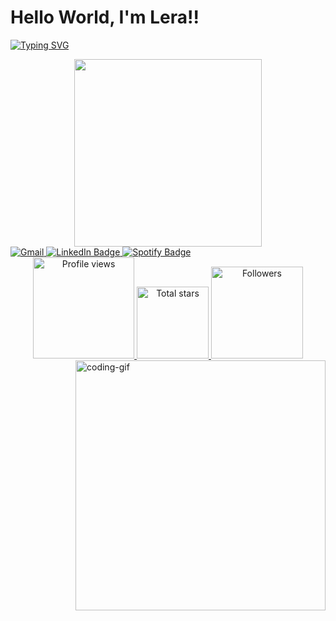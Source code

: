 # Hello World, I'm Lera!!

[![Typing SVG](https://readme-typing-svg.demolab.com?font=Fira+Code&pause=1000&color=e5a4a8&width=435&lines=...and+I+am+the+✨programmer✨;be+very+welcome+%F0%9F%90%81)](https://git.io/typing-svg)

<div id="header" align="center">
  <img src="https://media3.giphy.com/media/v1.Y2lkPTc5MGI3NjExZ3BpYTQ1YnIyYnU4ZzZ0bHZjcGk4N3Vqa2Z1MjVyM2xybm5mbWZ4NCZlcD12MV9pbnRlcm5hbF9naWZfYnlfaWQmY3Q9Zw/EFXGvbDPhLoWs/giphy.gif" width="300"/>
</div>




<!-- about me -->
<div id="badges"> 
  <a href="mailto:anonymousprogra@gmail.com">
    <img src="https://img.shields.io/badge/Gmail-333333?style=for-the-badge&logo=gmail&logoColor=red" alt="Gmail" />
  </a> 
  <a href="https://www.linkedin.com/in/валерия-химорода-25b31b33a" target="_blank">
    <img src="https://img.shields.io/badge/LinkedIn-blue?style=for-the-badge&logo=linkedin&logoColor=white" alt="LinkedIn Badge"/>
  </a>
  <a href="https://open.spotify.com/playlist/4FMOBw7eopNczgfzspCvIP" target="_blank">
    <img src="https://img.shields.io/badge/Spotify-1CAC78?style=for-the-badge&logo=spotify&logoColor=ECEFF4" alt="Spotify Badge"></a>
  <a href="https://www.youtube.com/playlist?list=PLAoJfvFSn6qi_8eTKMXdKGMQGQfYOV54n" target="_blank">
</div>

<!-- about me -->
<div align="center">
  <a href="https://github.com/yalerikk">
    <img width="162px" 
         src="https://yalerikk.com/ghpvc/?username=yalerikk&label=Profile%20views&color=e5a4a8&style=for-the-badge" 
         alt="Profile views" />
  </a>
  <a href="https://api.github-star-counter.workers.dev/user/yalerikk">
    <img width="115px" 
         alt="Total stars" 
         title="Total stars on GitHub" 
         src="https://custom-icon-badges.herokuapp.com/badge/dynamic/json?logo=star&color=e5a4a8&labelColor=505050&label=Stars&style=for-the-badge&query=%24.stars&url=https://api.github-star-counter.workers.dev/user/yalerikk" />
  </a>
  <a href="https://github.com/yalerikk?tab=followers">
    <img width="147px" 
         alt="Followers" 
         title="Follow me on GitHub" 
         src="https://custom-icon-badges.herokuapp.com/github/followers/yalerikk?color=e5a4a8&labelColor=505050&style=for-the-badge&logo=person-add&label=Followers&logoColor=white" />
  </a>
 </div>

 <img align="right" alt="coding-gif" width="400" src="https://github.com/yalerikk/yalerikk/blob/main/transparent_gitgif.gif">
